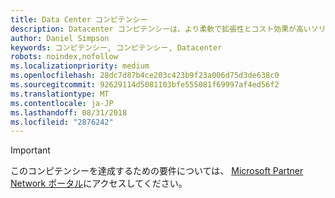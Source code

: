 ```yaml
---
title: Data Center コンピテンシー
description: Datacenter コンピテンシーは、より柔軟で拡張性とコスト効果が高いソリューションにデータ センターを移行するパートナー様を認識します。
author: Daniel Simpson
keywords: コンピテンシー, コンピテンシー, Datacenter
robots: noindex,nofollow
ms.localizationpriority: medium
ms.openlocfilehash: 28dc7d87b4ce203c423b9f23a006d75d3de638c0
ms.sourcegitcommit: 92629114d5081103bfe555081f69997af4ed56f2
ms.translationtype: MT
ms.contentlocale: ja-JP
ms.lasthandoff: 08/31/2018
ms.locfileid: "2876242"
---
```

>[!IMPORTANT]
>このコンピテンシーを達成するための要件については、 [Microsoft Partner Network ポータル](https://partner.microsoft.com/membership/competencies)にアクセスしてください。

<!--
#Datacenter
The Datacenter competency recognizes partners who are transforming data centers into more flexible, scalable, and cost effective solutions.
##Datacenter Solutions option
The Datacenter Solutions option is ideal if you prefer to prove your skills by passing exams or certifications. Choose exams from the focus area of your choice to attain the Datacenter competency.
###Silver
1. Your organization must have **2** individuals pass any one of the exams.

    - **System Center** 2012 focus area

        - [Exam 70-246](https://www.microsoft.com/en-us/learning/exam-70-246.aspx): Monitoring and Operating a Private Cloud with System Center 2012*
        - [Exam 70-247](https://www.microsoft.com/en-us/learning/exam-70-247.aspx): Configuring and Deploying a Private Cloud with System Center 2012*

\* Retiring December 31, 2017. This exam will continue to be accepted for competency qualification until December 31, 2018. You may register for this exam until November 30, 2017.

   - **Virtualization** focus area

        - [Exam 74-409](https://www.microsoft.com/en-us/learning/exam-74-409.aspx): Server Virtualization with Windows Server Hyper-V and System Center

   - **Windows Server 2012** focus area

        - [Exam 70-410](https://www.microsoft.com/en-us/learning/exam-70-410.aspx): Installing and Configuring Windows Server 2012
        - [Exam 70-411](https://www.microsoft.com/en-us/learning/exam-70-411.aspx): Administering Windows Server 2012
        - [Exam 70-412](https://www.microsoft.com/en-us/learning/exam-70-412.aspx): Configuring Advanced Windows Server 2012 Services
        - [Exam 70-413](https://www.microsoft.com/en-us/learning/exam-70-413.aspx): Designing and Implementing a Server Infrastructure
        - [Exam 70-414](https://www.microsoft.com/en-us/learning/exam-70-414.aspx): Implementing an Advanced Server Infrastructure
        - [Exam 70-417](https://www.microsoft.com/en-us/learning/exam-70-417.aspx): Upgrading Your Skills to MCSA Windows Server 2012

   - **Windows Server** 2016 focus area
        - [Exam 70-740](https://www.microsoft.com/en-us/learning/exam-70-740.aspx): Installation, Storage, and Compute with Windows Server 2016
        - [Exam 70-741](https://www.microsoft.com/en-us/learning/exam-70-741.aspx): Networking with Windows Server 2016
        - [Exam 70-742](https://www.microsoft.com/en-us/learning/exam-70-742.aspx): Identity with Windows Server 2016
        - [Exam 70-743](https://www.microsoft.com/en-us/learning/exam-70-743.aspx): Upgrading Your Skills to MCSA: Windows Server 2016
        - [Exam 70-744](https://www.microsoft.com/en-us/learning/exam-70-744.aspx): Securing Windows Server 2016

###Gold
1. Your organization must have **4** individuals pass the required certification.

    - **4** individuals must pass one of the following exams:

        - [MCSA](https://www.microsoft.com/en-us/learning/mcsa-windows-server-certification.aspx): Windows Server 2012
        - [MCSA](https://www.microsoft.com/en-us/learning/mcsa-windows-server-2016-certification.aspx): Windows Server 2016
-->